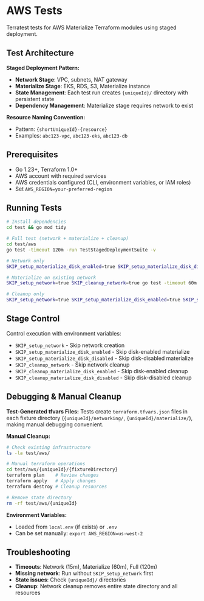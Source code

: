 # AWS Tests

Terratest tests for AWS Materialize Terraform modules using staged deployment.

## Test Architecture

**Staged Deployment Pattern:**
- **Network Stage**: VPC, subnets, NAT gateway
- **Materialize Stage**: EKS, RDS, S3, Materialize instance
- **State Management**: Each test run creates `{uniqueId}/` directory with persistent state
- **Dependency Management**: Materialize stage requires network to exist

**Resource Naming Convention:**
- Pattern: `{shortUniqueId}-{resource}`
- Examples: `abc123-vpc`, `abc123-eks`, `abc123-db`

## Prerequisites

- Go 1.23+, Terraform 1.0+
- AWS account with required services
- AWS credentials configured (CLI, environment variables, or IAM roles)
- Set `AWS_REGION=your-preferred-region`

## Running Tests

```bash
# Install dependencies
cd test && go mod tidy

# Full test (network + materialize + cleanup)
cd test/aws
go test -timeout 120m -run TestStagedDeploymentSuite -v

# Network only
SKIP_setup_materialize_disk_enabled=true SKIP_setup_materialize_disk_disabled=true SKIP_cleanup_network=true go test -timeout 15m -run TestStagedDeploymentSuite -v

# Materialize on existing network
SKIP_setup_network=true SKIP_cleanup_network=true go test -timeout 60m -run TestStagedDeploymentSuite -v

# Cleanup only
SKIP_setup_network=true SKIP_setup_materialize_disk_enabled=true SKIP_setup_materialize_disk_disabled=true go test -timeout 60m -run TestStagedDeploymentSuite -v
```

## Stage Control

Control execution with environment variables:
- `SKIP_setup_network` - Skip network creation
- `SKIP_setup_materialize_disk_enabled` - Skip disk-enabled materialize
- `SKIP_setup_materialize_disk_disabled` - Skip disk-disabled materialize
- `SKIP_cleanup_network` - Skip network cleanup
- `SKIP_cleanup_materialize_disk_enabled` - Skip disk-enabled cleanup
- `SKIP_cleanup_materialize_disk_disabled` - Skip disk-disabled cleanup

## Debugging & Manual Cleanup

**Test-Generated tfvars Files:**
Tests create `terraform.tfvars.json` files in each fixture directory (`{uniqueId}/networking/`, `{uniqueId}/materialize/`), making manual debugging convenient.

**Manual Cleanup:**
```bash
# Check existing infrastructure
ls -la test/aws/

# Manual terraform operations
cd test/aws/{uniqueId}/{fixtureDirectory}
terraform plan    # Review changes
terraform apply   # Apply changes
terraform destroy # Cleanup resources

# Remove state directory
rm -rf test/aws/{uniqueId}
```

**Environment Variables:**
- Loaded from `local.env` (if exists) or `.env`
- Can be set manually: `export AWS_REGION=us-west-2`

## Troubleshooting

- **Timeouts**: Network (15m), Materialize (60m), Full (120m)
- **Missing network**: Run without `SKIP_setup_network` first
- **State issues**: Check `{uniqueId}/` directories
- **Cleanup**: Network cleanup removes entire state directory and all resources
